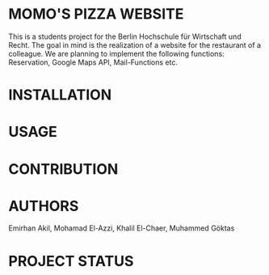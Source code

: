 # MOMO'S PIZZA WEBSITE
This is a students project for the Berlin Hochschule für Wirtschaft und Recht. The goal in mind is the realization of a website for the restaurant of a colleague. 
We are planning to implement the following functions: Reservation, Google Maps API, Mail-Functions etc. 

# INSTALLATION

# USAGE

# CONTRIBUTION

# AUTHORS
Emirhan Akil, Mohamad El-Azzi, Khalil El-Chaer, Muhammed Göktas​
# PROJECT STATUS
